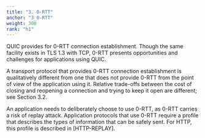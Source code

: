 ```yaml
---
title: "3. 0-RTT"
anchor: "3_0-RTT"
weight: 300
rank: "h1"
---
```


QUIC provides for 0-RTT connection establishment. Though the same facility exists in TLS 1.3 with TCP, 0-RTT presents opportunities and challenges for applications using QUIC.

A transport protocol that provides 0-RTT connection establishment is qualitatively different from one that does not provide 0-RTT from the point of view of the application using it. Relative trade-offs between the cost of closing and reopening a connection and trying to keep it open are different; see Section 3.2.

An application needs to deliberately choose to use 0-RTT, as 0-RTT carries a risk of replay attack. Application protocols that use 0-RTT require a profile that describes the types of information that can be safely sent. For HTTP, this profile is described in [HTTP-REPLAY].

